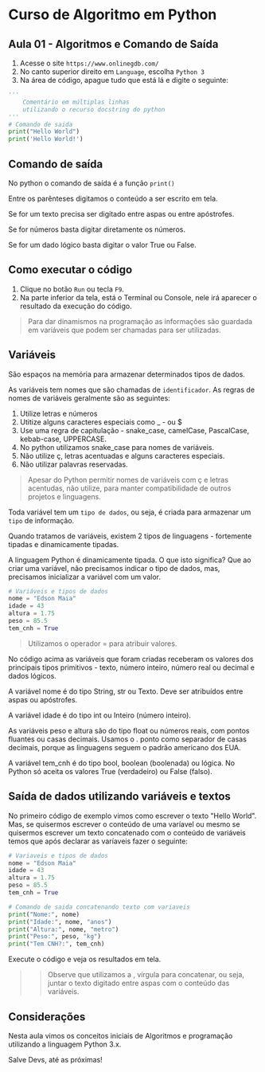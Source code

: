 # Curso de Algoritmo em Python

## Aula 01 - Algoritmos e Comando de Saída

1. Acesse o site `https://www.onlinegdb.com/`
2. No canto superior direito em `Language`, escolha `Python 3`
3. Na área de código, apague tudo que está lá e digite o seguinte:

~~~python
'''
    Comentário em múltiplas linhas
    utilizando o recurso docstring do python
'''
# Comando de saida
print("Hello World")
print('Hello World!')

~~~

## Comando de saída

No python o comando de saída é a função `print()`

Entre os parênteses digitamos o conteúdo a ser escrito em tela.

Se for um texto precisa ser digitado entre aspas ou entre apóstrofes.

Se for números basta digitar diretamente os números.

Se for um dado lógico basta digitar o valor True ou False.

## Como executar o código

1. Clique no botão `Run` ou tecla `F9`.
2. Na parte inferior da tela, está o Terminal ou Console, nele irá aparecer o resultado da execução do código.

> Para dar dinamismos na programação as informações são guardada em variáveis que podem ser chamadas para ser utilizadas.

## Variáveis

São espaços na memória para armazenar determinados tipos de dados.

As variáveis tem nomes que são chamadas de `identificador`. As regras de nomes de variáveis geralmente são as seguintes:

1. Utilize letras e números
2. Utitize alguns caracteres especiais como _ - ou $
3. Use uma regra de capitulação - snake_case, camelCase, PascalCase, kebab-case, UPPERCASE.
4. No python utilizamos snake_case para nomes de variáveis.
5. Não utilize ç, letras acentuadas e alguns caracteres especiais.
6. Não utilizar palavras reservadas.

> Apesar do Python permitir nomes de variáveis com ç e letras acentudas, não utilize, para manter compatibilidade de outros projetos e linguagens.

Toda variável tem um `tipo de dados`, ou seja, é criada para armazenar um `tipo` de informação.

Quando tratamos de variáveis, existem 2 tipos de linguagens - fortemente tipadas e dinamicamente tipadas.

A linguagem Python é dinamicamente tipada. O que isto significa? Que ao criar uma variável, não precisamos indicar o tipo de dados, mas, precisamos inicializar a variável com um valor.

~~~python
# Variáveis e tipos de dados
nome = "Edson Maia"
idade = 43
altura = 1.75
peso = 85.5
tem_cnh = True

~~~

> Utilizamos o operador = para atribuir valores.

No código acima as variáveis que foram criadas receberam os valores dos principais tipos primitivos - texto, número inteiro, número real ou decimal e dados lógicos.

A variável nome é do tipo String, str ou Texto. Deve ser atribuídos entre aspas ou apóstrofes.

A variável idade é do tipo int ou Inteiro (número inteiro).

As variáveis peso e altura são do tipo float ou números reais, com pontos fluantes ou casas decimais. Usamos o . ponto como separador de casas decimais, porque as linguagens seguem o padrão americano dos EUA.

A variável tem_cnh é do tipo bool, boolean (boolenada) ou lógica. No Python só aceita os valores True (verdadeiro) ou False (falso).

## Saída de dados utilizando variáveis e textos

No primeiro código de exemplo vimos como escrever o texto "Hello World". Mas, se quisermos escrever o conteúdo de uma varíavel ou mesmo se quisermos escrever um texto concatenado com o conteúdo de variáveis temos que após declarar as varíaveis fazer o seguinte:

~~~python
# Variaveis e tipos de dados
nome = "Edson Maia"
idade = 43
altura = 1.75
peso = 85.5
tem_cnh = True

# Comando de saida concatenando texto com variaveis
print("Nome:", nome)
print("Idade:", nome, "anos")
print("Altura:", nome, "metro")
print("Peso:", peso, "kg")
print("Tem CNH?:", tem_cnh)

~~~

Execute o código e veja os resultados em tela.

>> Observe que utilizamos a , vírgula para concatenar, ou seja, juntar o texto digitado entre aspas com o conteúdo das variáveis.

## Considerações

Nesta aula vimos os conceitos iniciais de Algoritmos e programação utilizando a linguagem Python 3.x.

Salve Devs, até as próximas!
